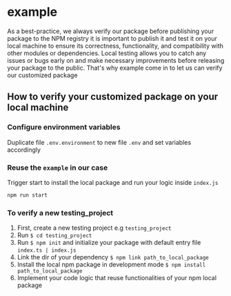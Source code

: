# example

As a best-practice, we always verify our package before publishing your package to the NPM registry it is important to publish it and test it on your local machine to ensure its correctness, functionality, and compatibility with other modules or dependencies. Local testing allows you to catch any issues or bugs early on and make necessary improvements before releasing your package to the public. That's why example come in to let us can verify our customized package

## How to verify your customized package on your local machine

### Configure environment variables

Duplicate file `.env.environment` to new file `.env` and set variables accordingly

### Reuse the `example` in our case

Trigger start to install the local package and run your logic inside `index.js`

```bash
npm run start
```

### To verify a new testing_project

1. First, create a new testing project e.g `testing_project`
2. Run `$ cd testing_project`
3. Run `$ npm init` and initialize your package with default entry file `index.ts | index.js`
4. Link the dir of your dependency `$ npm link path_to_local_package`
5. Install the local npm package in development mode `$ npm install path_to_local_package`
6. Implement your code logic that reuse functionalities of your npm local package
